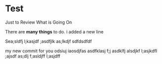 # Test
Just to Review What is Going On

There are __many things__ to do.
i added a new line

Sea;sldfj l;kasjdf ;asdfjlk as;lkdjf 
sdfdsdfdf


my new commit for you
odsiuj iaosdjfas asdfklasj f;j asdklfj alsdjkf l;asjkdfl ;ajsdf as;dlj f;asldjff l;asjdff 
